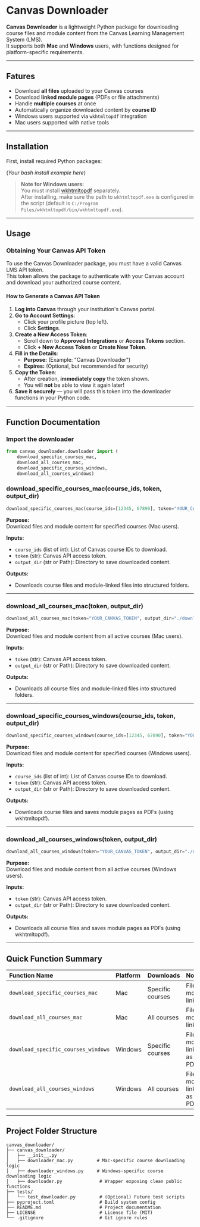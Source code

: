 # Canvas Downloader

**Canvas Downloader** is a lightweight Python package for downloading course files and module content from the Canvas Learning Management System (LMS).  
It supports both **Mac** and **Windows** users, with functions designed for platform-specific requirements.

---

##  Fatures

- Download **all files** uploaded to your Canvas courses
- Download **linked module pages** (PDFs or file attachments)
- Handle **multiple courses** at once
- Automatically organize downloaded content by **course ID**
- Windows users supported via `wkhtmltopdf` integration
- Mac users supported with native tools

---

## Installation

First, install required Python packages:

(*Your bash install example here*)

> **Note for Windows users:**  
> You must install [wkhtmltopdf](https://wkhtmltopdf.org/downloads.html) separately.  
> After installing, make sure the path to `wkhtmltopdf.exe` is configured in the script (default is `C:/Program Files/wkhtmltopdf/bin/wkhtmltopdf.exe`).

---

## Usage

### Obtaining Your Canvas API Token

To use the Canvas Downloader package, you must have a valid Canvas LMS API token.  
This token allows the package to authenticate with your Canvas account and download your authorized course content.

#### How to Generate a Canvas API Token

1. **Log into Canvas** through your institution's Canvas portal.
2. **Go to Account Settings**:
   - Click your profile picture (top left).
   - Click **Settings**.
3. **Create a New Access Token**:
   - Scroll down to **Approved Integrations** or **Access Tokens** section.
   - Click **+ New Access Token** or **Create New Token**.
4. **Fill in the Details**:
   - **Purpose:** (Example: "Canvas Downloader")
   - **Expires:** (Optional, but recommended for security)
5. **Copy the Token**:
   - After creation, **immediately copy** the token shown.
   - You will **not** be able to view it again later!
6. **Save it securely** — you will pass this token into the downloader functions in your Python code.

---

## Function Documentation


### Import the downloader

```python
from canvas_downloader.downloader import (
    download_specific_courses_mac,
    download_all_courses_mac,
    download_specific_courses_windows,
    download_all_courses_windows)
```

### download_specific_courses_mac(course_ids, token, output_dir)

```python
download_specific_courses_mac(course_ids=[12345, 67890], token="YOUR_CANVAS_TOKEN", output_dir="./downloads")
```

**Purpose:**  
Download files and module content for specified courses (Mac users).

**Inputs:**
- `course_ids` (list of int): List of Canvas course IDs to download.
- `token` (str): Canvas API access token.
- `output_dir` (str or Path): Directory to save downloaded content.

**Outputs:**
- Downloads course files and module-linked files into structured folders.

---

### download_all_courses_mac(token, output_dir)

```python
download_all_courses_mac(token="YOUR_CANVAS_TOKEN", output_dir="./downloads")
```


**Purpose:**  
Download files and module content from all active courses (Mac users).

**Inputs:**
- `token` (str): Canvas API access token.
- `output_dir` (str or Path): Directory to save downloaded content.

**Outputs:**
- Downloads all course files and module-linked files into structured folders.

---

### download_specific_courses_windows(course_ids, token, output_dir)

```python
download_specific_courses_windows(course_ids=[12345, 67890], token="YOUR_CANVAS_TOKEN", output_dir="./downloads")
```

**Purpose:**  
Download files and module content for specified courses (Windows users).

**Inputs:**
- `course_ids` (list of int): List of Canvas course IDs to download.
- `token` (str): Canvas API access token.
- `output_dir` (str or Path): Directory to save downloaded content.

**Outputs:**
- Downloads course files and saves module pages as PDFs (using wkhtmltopdf).

---

### download_all_courses_windows(token, output_dir)

```python
download_all_courses_windows(token="YOUR_CANVAS_TOKEN", output_dir="./downloads")
```

**Purpose:**  
Download files and module content from all active courses (Windows users).

**Inputs:**
- `token` (str): Canvas API access token.
- `output_dir` (str or Path): Directory to save downloaded content.

**Outputs:**
- Downloads all course files and saves module pages as PDFs (using wkhtmltopdf).

---

## Quick Function Summary

| Function Name | Platform | Downloads | Notes |
|:--|:--|:--|:--|
| `download_specific_courses_mac` | Mac | Specific courses | Files + module links |
| `download_all_courses_mac` | Mac | All courses | Files + module links |
| `download_specific_courses_windows` | Windows | Specific courses | Files + module links as PDFs |
| `download_all_courses_windows` | Windows | All courses | Files + module links as PDFs |

---

## Project Folder Structure

```plaintext
canvas_downloader/
├── canvas_downloader/
│   ├── __init__.py
│   ├── downloader_mac.py         # Mac-specific course downloading logic
│   ├── downloader_windows.py     # Windows-specific course downloading logic
│   ├── downloader.py              # Wrapper exposing clean public functions
├── tests/
│   └── test_downloader.py         # (Optional) Future test scripts
├── pyproject.toml                 # Build system config
├── README.md                      # Project documentation
├── LICENSE                        # License file (MIT)
└── .gitignore                     # Git ignore rules
